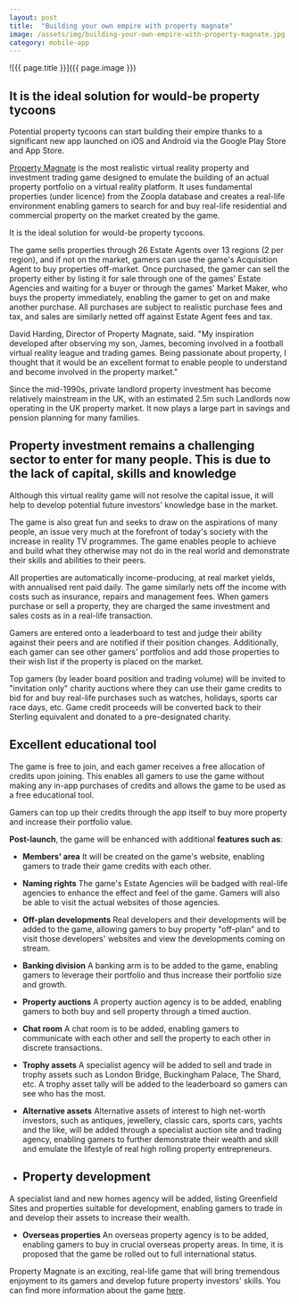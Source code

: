 ```yaml
---
layout: post
title:  "Building your own empire with property magnate"
image: /assets/img/building-your-own-empire-with-property-magnate.jpg
category: mobile-app
---
```


![{{ page.title }}]({{ page.image }})


## It is the ideal solution for would-be property tycoons
Potential property tycoons can start building their empire thanks to a significant new app launched on iOS and Android via the Google Play Store and App Store.

[Property Magnate](https://headchannel.co.uk/stories/real-estate-mobile-game/) is the most realistic virtual reality property and investment trading game designed to emulate the building of an actual property portfolio on a virtual reality platform. It uses fundamental properties (under licence) from the Zoopla database and creates a real-life environment enabling gamers to search for and buy real-life residential and commercial property on the market created by the game.

It is the ideal solution for would-be property tycoons.

The game sells properties through 26 Estate Agents over 13 regions (2 per region), and if not on the market, gamers can use the game's Acquisition Agent to buy properties off-market. Once purchased, the gamer can sell the property either by listing it for sale through one of the games' Estate Agencies and waiting for a buyer or through the games' Market Maker, who buys the property immediately, enabling the gamer to get on and make another purchase. All purchases are subject to realistic purchase fees and tax, and sales are similarly netted off against Estate Agent fees and tax.

David Harding, Director of Property Magnate, said. "My inspiration developed after observing my son, James, becoming involved in a football virtual reality league and trading games. Being passionate about property, I thought that it would be an excellent format to enable people to understand and become involved in the property market."

Since the mid-1990s, private landlord property investment has become relatively mainstream in the UK, with an estimated 2.5m such Landlords now operating in the UK property market. It now plays a large part in savings and pension planning for many families.

## Property investment remains a challenging sector to enter for many people. This is due to the lack of capital, skills and knowledge
Although this virtual reality game will not resolve the capital issue, it will help to develop potential future investors' knowledge base in the market.

The game is also great fun and seeks to draw on the aspirations of many people, an issue very much at the forefront of today's society with the increase in reality TV programmes. The game enables people to achieve and build what they otherwise may not do in the real world and demonstrate their skills and abilities to their peers.

All properties are automatically income-producing, at real market yields, with annualised rent paid daily. The game similarly nets off the income with costs such as insurance, repairs and management fees. When gamers purchase or sell a property, they are charged the same investment and sales costs as in a real-life transaction.

Gamers are entered onto a leaderboard to test and judge their ability against their peers and are notified if their position changes. Additionally, each gamer can see other gamers' portfolios and add those properties to their wish list if the property is placed on the market.

Top gamers (by leader board position and trading volume) will be invited to "invitation only" charity auctions where they can use their game credits to bid for and buy real-life purchases such as watches, holidays, sports car race days, etc. Game credit proceeds will be converted back to their Sterling equivalent and donated to a pre-designated charity.

## Excellent educational tool
The game is free to join, and each gamer receives a free allocation of credits upon joining. This enables all gamers to use the game without making any in-app purchases of credits and allows the game to be used as a free educational tool.

Gamers can top up their credits through the app itself to buy more property and increase their portfolio value.

**Post-launch**, the game will be enhanced with additional **features such as**:

- **Members' area**
It will be created on the game's website, enabling gamers to trade their game credits with each other.

- **Naming rights**
The game's Estate Agencies will be badged with real-life agencies to enhance the effect and feel of the game. Gamers will also be able to visit the actual websites of those agencies.

- **Off-plan developments**
Real developers and their developments will be added to the game, allowing gamers to buy property "off-plan" and to visit those developers' websites and view the developments coming on stream.

- **Banking division**
A banking arm is to be added to the game, enabling gamers to leverage their portfolio and thus increase their portfolio size and growth.

- **Property auctions**
A property auction agency is to be added, enabling gamers to both buy and sell property through a timed auction.

- **Chat room**
A chat room is to be added, enabling gamers to communicate with each other and sell the property to each other in discrete transactions.

- **Trophy assets**
A specialist agency will be added to sell and trade in trophy assets such as London Bridge, Buckingham Palace, The Shard, etc. A trophy asset tally will be added to the leaderboard so gamers can see who has the most.

- **Alternative assets**
Alternative assets of interest to high net-worth investors, such as antiques, jewellery, classic cars, sports cars, yachts and the like, will be added through a specialist auction site and trading agency, enabling gamers to further demonstrate their wealth and skill and emulate the lifestyle of real high rolling property entrepreneurs.

- ## Property development
A specialist land and new homes agency will be added, listing Greenfield Sites and properties suitable for development, enabling gamers to trade in and develop their assets to increase their wealth.

- **Overseas properties**
An overseas property agency is to be added, enabling gamers to buy in crucial overseas property areas. In time, it is proposed that the game be rolled out to full international status.

Property Magnate is an exciting, real-life game that will bring tremendous enjoyment to its gamers and develop future property investors' skills. You can find more information about the game [here](https://headchannel.co.uk/stories/real-estate-mobile-game/).
